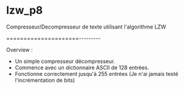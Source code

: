 # lzw_p8
Compresseur/Decompresseur de texte utilisant l'algorithme LZW

=====================---------

Overview :
- Un simple compresseur décompresseur.
- Commence avec un dictionnaire ASCII de 128 entrées.
- Fonctionne correctement jusqu'à 255 entrées (Je n'ai jamais testé l'incrémentation de bits)

